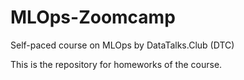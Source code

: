 # MLOps-Zoomcamp
Self-paced course on MLOps by DataTalks.Club (DTC)

This is the repository for homeworks of the course.
